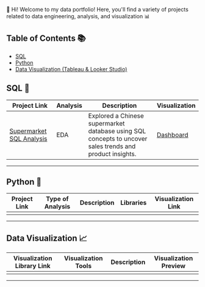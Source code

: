 👋 Hi! Welcome to my data portfolio! Here, you'll find a variety of projects related to data engineering, analysis, and visualization 📊

## Table of Contents 📚

- [SQL](#sql)
- [Python](#python)
- [Data Visualization (Tableau & Looker Studio)](#data-visualization)

## SQL 📝

| Project Link | Analysis | Description | Visualization |
|---|---|---|---|
|[Supermarket SQL Analysis](https://github.com/raufh10/supermarket_data_analysis_sql)|EDA|Explored a Chinese supermarket database using SQL concepts to uncover sales trends and product insights.|[Dashboard](https://public.tableau.com/views/SalesPerformanceDashboardv2_0/Dashboard?:language=en-US&:sid=&:display_count=n&:origin=viz_share_link)|

***

## Python 🐍

| Project Link | Type of Analysis | Description | Libraries | Visualization Link |
|---|---|---|---|---|
|   |   |   |   |   |

***

## Data Visualization 📈

| Visualization Library Link | Visualization Tools | Description | Visualization Preview
|---|---|---|---|
|   |   |   |   |

***
